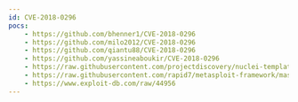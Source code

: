 ```yaml
---
id: CVE-2018-0296
pocs:
    - https://github.com/bhenner1/CVE-2018-0296
    - https://github.com/milo2012/CVE-2018-0296
    - https://github.com/qiantu88/CVE-2018-0296
    - https://github.com/yassineaboukir/CVE-2018-0296
    - https://raw.githubusercontent.com/projectdiscovery/nuclei-templates/master/cves/CVE-2018-0296.yaml
    - https://raw.githubusercontent.com/rapid7/metasploit-framework/master/modules/auxiliary/scanner/http/cisco_directory_traversal.rb
    - https://www.exploit-db.com/raw/44956
---
```

